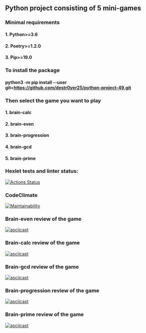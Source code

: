 ## Python project consisting of 5 mini-games

### Minimal requirements
#### 1. Python>=3.6
#### 2. Poetry>=1.2.0
#### 3. Pip>=19.0

### To install the package
#### python3 -m pip install --user git+https://github.com/destr0yer25/python-project-49.git

### Then select the game you want to play
#### 1. brain-calc
#### 2. brain-even
#### 3. brain-progression
#### 4. brain-gcd
#### 5. brain-prime

### Hexlet tests and linter status:
[![Actions Status](https://github.com/destr0yer25/python-project-49/actions/workflows/hexlet-check.yml/badge.svg)](https://github.com/destr0yer25/python-project-49/actions)
### CodeClimate
[![Maintainability](https://api.codeclimate.com/v1/badges/e5b97727f34d7a2bb0cd/maintainability)](https://codeclimate.com/github/destr0yer25/python-project-49/maintainability)
### Brain-even review of the game
[![asciicast](https://asciinema.org/a/UtleYckdvWf1nH4YEscxV4ccW.svg)](https://asciinema.org/a/UtleYckdvWf1nH4YEscxV4ccW)
### Brain-calc review of the game
[![asciicast](https://asciinema.org/a/uCRQ1qKMZ2wMsebGiDe4FbAjg.svg)](https://asciinema.org/a/uCRQ1qKMZ2wMsebGiDe4FbAjg)
### Brain-gcd review of the game
[![asciicast](https://asciinema.org/a/wqTjkCKDgoHSIBTONBpXtkLmu.svg)](https://asciinema.org/a/wqTjkCKDgoHSIBTONBpXtkLmu)
### Brain-progression review of the game
[![asciicast](https://asciinema.org/a/w7kVHUuuZvHAPVIPhqnOIJP9l.svg)](https://asciinema.org/a/w7kVHUuuZvHAPVIPhqnOIJP9l)
### Brain-prime review of the game
[![asciicast](https://asciinema.org/a/k1MjTALwTXcBcStvZMhs47LMy.svg)](https://asciinema.org/a/k1MjTALwTXcBcStvZMhs47LMy)
